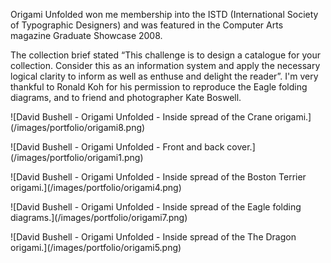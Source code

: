 Origami Unfolded won me membership into the ISTD (International Society of Typographic Designers) and was featured in the Computer Arts magazine Graduate Showcase 2008.

The collection brief stated “This challenge is to design a catalogue for your collection. Consider this as an information system and apply the necessary logical clarity to inform as well as enthuse and delight the reader”. I'm very thankful to Ronald Koh for his permission to reproduce the Eagle folding diagrams, and to friend and photographer Kate Boswell.

<p class="b-post__image">![David Bushell - Origami Unfolded - Inside spread of the Crane origami.](/images/portfolio/origami8.png)</p>

<p class="b-post__image">![David Bushell - Origami Unfolded - Front and back cover.](/images/portfolio/origami1.png)</p>

<p class="b-post__image">![David Bushell - Origami Unfolded - Inside spread of the Boston Terrier origami.](/images/portfolio/origami4.png)</p>

<p class="b-post__image">![David Bushell - Origami Unfolded - Inside spread of the Eagle folding diagrams.](/images/portfolio/origami7.png)</p>

<p class="b-post__image">![David Bushell - Origami Unfolded - Inside spread of the The Dragon origami.](/images/portfolio/origami5.png)</p>
